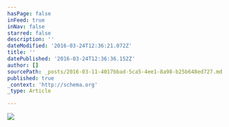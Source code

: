```yaml
---
hasPage: false
inFeed: true
inNav: false
starred: false
description: ''
dateModified: '2016-03-24T12:36:21.072Z'
title: ''
datePublished: '2016-03-24T12:36:36.152Z'
author: []
sourcePath: _posts/2016-03-11-4017bbad-5ca5-4ee1-8a98-b25b648ed727.md
published: true
_context: 'http://schema.org'
_type: Article

---
```

![](https://the-grid-user-content.s3-us-west-2.amazonaws.com/a4d8f99e-abd6-4a11-811f-295d1e02fe08.jpg)